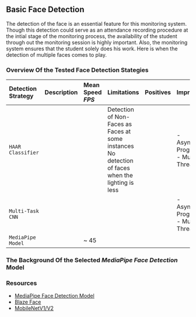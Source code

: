 ## Basic Face Detection
The detection of the face is an essential feature for this monitoring system. Though this detection could serve as an attendance recording procedure at the intial stage of the monitoring process, the availability of the student through out the monitoring session is highly important.
Also, the monitoring system ensures that the student solely does his work. Here is when the detection of multiple faces comes to play.

### **Overview Of the Tested Face Detection Stategies**

| Detection Strategy | Description | Mean Speed _FPS_ | Limitations | Positives|Improvements|
|:---|:---|:---|:---|:---|:---|
| `HAAR Classifier` | | | Detection of Non-Faces as Faces at some instances <br> No detection of faces when the lighting is less| |- Asynchronous Programming<br> - Multi-Threading|
| `Multi-Task CNN`| | | | |- Asynchronous Programming<br> - Multi-Threading|
| `MediaPipe Model`| | ~ 45 | | | |

### The Background Of the Selected _MediaPipe Face Detection_ Model
### Resources
- [MediaPipe Face Detection Model](https://google.github.io/mediapipe/solutions/face_detection)  
- [Blaze Face](https://arxiv.org/abs/1907.05047)
- [MobileNetV1/V2](https://ai.googleblog.com/2018/04/mobilenetv2-next-generation-of-on.html)



